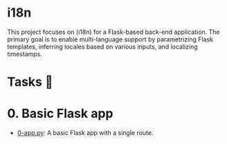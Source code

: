 #  i18n

This project focuses on (i18n) for a Flask-based back-end application. The primary goal is to enable multi-language support by parametrizing Flask templates, inferring locales based on various inputs, and localizing timestamps.

# Tasks 📃

# 0. Basic Flask app

  + <u>[0-app.py]()</u>: A basic Flask app with a single route.
